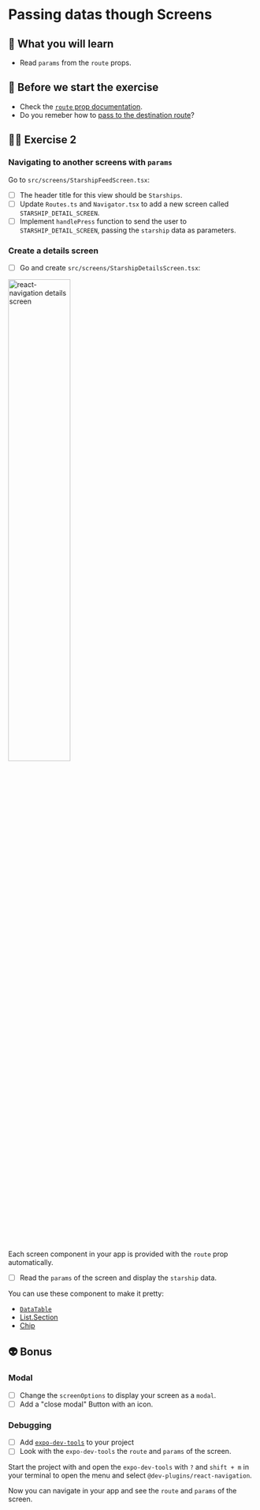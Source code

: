 # Passing datas though Screens

## 📡 What you will learn

- Read `params` from the `route` props.

## 👾 Before we start the exercise

- Check the [`route` prop documentation](https://reactnavigation.org/docs/route-prop).
- Do you remeber how to [pass to the destination route](https://reactnavigation.org/docs/navigation-prop#common-api-reference)?

## 👨‍🚀 Exercise 2

### Navigating to another screens with `params`

Go to `src/screens/StarshipFeedScreen.tsx`:

- [ ] The header title for this view should be `Starships`.
- [ ] Update `Routes.ts` and `Navigator.tsx` to add a new screen called `STARSHIP_DETAIL_SCREEN`.
- [ ] Implement `handlePress` function to send the user to `STARSHIP_DETAIL_SCREEN`, passing the `starship` data as parameters.

### Create a details screen

- [ ] Go and create `src/screens/StarshipDetailsScreen.tsx`:

<img src="https://raw.githubusercontent.com/flexbox/react-native-workshop/main/challenges/react-navigation/details-screen.png" alt="react-navigation details screen" width="50%" height="50%" />

Each screen component in your app is provided with the `route` prop automatically.

- [ ] Read the `params` of the screen and display the `starship` data.

You can use these component to make it pretty:

- [`DataTable`](https://callstack.github.io/react-native-paper/docs/components/DataTable/)
- [List.Section](https://callstack.github.io/react-native-paper/docs/components/List/ListSection)
- [Chip](https://callstack.github.io/react-native-paper/docs/components/Chip/)

## 👽 Bonus

### Modal

- [ ] Change the `screenOptions` to display your screen as a `modal`.
- [ ] Add a "close modal" Button with an icon.

### Debugging

- [ ] Add [`expo-dev-tools`](https://docs.expo.dev/debugging/devtools-plugins/#expo-dev-tools-plugins) to your project
- [ ] Look with the `expo-dev-tools` the `route` and `params` of the screen.

Start the project with and open the `expo-dev-tools` with `?` and `shift + m` in your terminal to open the menu and select `@dev-plugins/react-navigation`.

Now you can navigate in your app and see the `route` and `params` of the screen.